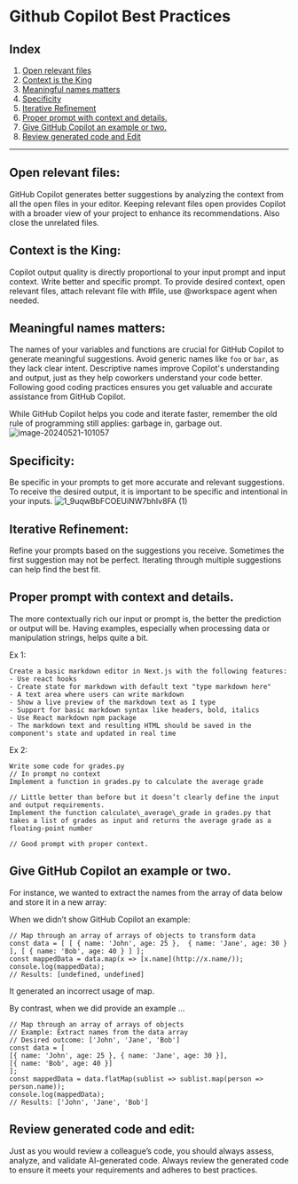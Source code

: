 # Github Copilot Best Practices

## Index

1. [Open relevant files](#open-relevant-files)
2. [Context is the King](#context-is-the-king)
3. [Meaningful names matters](#meaningful-names-matters)
4. [Specificity](#specificity)
5. [Iterative Refinement](#iterative-refinement)
6. [Proper prompt with context and details.](#proper-prompt-with-context-and-details)
7. [Give GitHub Copilot an example or two.](#give-github-copilot-an-example-or-two)
8. [Review generated code and Edit](#review-generated-code-and-edit)

---

## Open relevant files:
GitHub Copilot generates better suggestions by analyzing the context from all the open files in your editor. Keeping relevant files open provides Copilot with a broader view of your project to enhance its recommendations. Also close the unrelated files.


## Context is the King:
Copilot output quality is directly proportional to your input prompt and input context. Write better and specific prompt.
To provide desired context, open relevant files, attach relevant file with #file, use @workspace agent when needed. 


## Meaningful names matters:
The names of your variables and functions are crucial for GitHub Copilot to generate meaningful suggestions. Avoid generic names like `foo` or `bar`, as they lack clear intent. Descriptive names improve Copilot's understanding and output, just as they help coworkers understand your code better. Following good coding practices ensures you get valuable and accurate assistance from GitHub Copilot.

While GitHub Copilot helps you code and iterate faster, remember the old rule of programming still applies: garbage in, garbage out.
![image-20240521-101057](https://github.com/Talentica/github-copilot-knowledge-base/assets/109061225/9208a5bf-e731-443d-8c3b-0da2a090367b)


## Specificity:
Be specific in your prompts to get more accurate and relevant suggestions. To receive the desired output, it is important to be specific and intentional in your inputs.
![1_9uqwBbFCOEUiNW7bhIv8FA (1)](https://github.com/Talentica/github-copilot-knowledge-base/assets/109061225/fac82348-1ba2-4369-8d3a-89acf889db44)


## Iterative Refinement:
Refine your prompts based on the suggestions you receive. Sometimes the first suggestion may not be perfect. Iterating through multiple suggestions can help find the best fit.


## Proper prompt with context and details.
The more contextually rich our input or prompt is, the better the prediction or output will be.
Having examples, especially when processing data or manipulation strings, helps quite a bit.

Ex 1:
```
Create a basic markdown editor in Next.js with the following features:
- Use react hooks
- Create state for markdown with default text "type markdown here"
- A text area where users can write markdown
- Show a live preview of the markdown text as I type
- Support for basic markdown syntax like headers, bold, italics
- Use React markdown npm package
- The markdown text and resulting HTML should be saved in the component's state and updated in real time
```

Ex 2:
```
Write some code for grades.py
// In prompt no context
Implement a function in grades.py to calculate the average grade

// Little better than before but it doesn’t clearly define the input and output requirements.
Implement the function calculate\_average\_grade in grades.py that takes a list of grades as input and returns the average grade as a floating-point number

// Good prompt with proper context.
```


## Give GitHub Copilot an example or two.
For instance, we wanted to extract the names from the array of data below and store it in a new array:

When we didn’t show GitHub Copilot an example:
```
// Map through an array of arrays of objects to transform data
const data = [ [ { name: 'John', age: 25 },  { name: 'Jane', age: 30 } ], [ { name: 'Bob', age: 40 } ] ];
const mappedData = data.map(x => [x.name](http://x.name/));
console.log(mappedData);
// Results: [undefined, undefined]
```
It generated an incorrect usage of map.

By contrast, when we did provide an example …
```
// Map through an array of arrays of objects
// Example: Extract names from the data array
// Desired outcome: ['John', 'Jane', 'Bob']
const data = [
[{ name: 'John', age: 25 }, { name: 'Jane', age: 30 }],
[{ name: 'Bob', age: 40 }]
];
const mappedData = data.flatMap(sublist => sublist.map(person => person.name));
console.log(mappedData);
// Results: ['John', 'Jane', 'Bob']
```


## Review generated code and edit:
Just as you would review a colleague’s code, you should always assess, analyze, and validate AI-generated code. Always review the generated code to ensure it meets your requirements and adheres to best practices.
